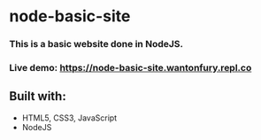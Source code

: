 # node-basic-site

### This is a basic website done in NodeJS.

### Live demo: https://node-basic-site.wantonfury.repl.co

## Built with:
- HTML5, CSS3, JavaScript
- NodeJS